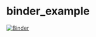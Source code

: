# binder_example

[![Binder](https://mybinder.org/badge_logo.svg)](https://mybinder.org/v2/gh/HabiAshourichoshali/binder_example/main?filepath=Demo.ipynb)
